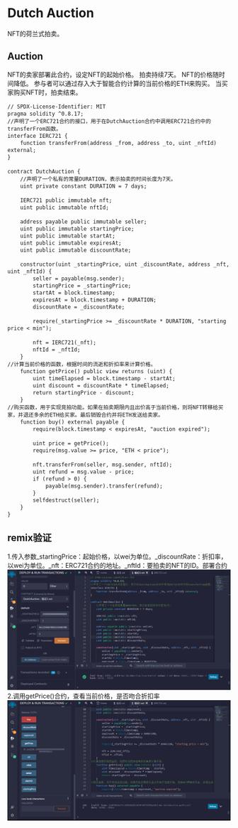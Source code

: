 # Dutch Auction
NFT的荷兰式拍卖。

## Auction
NFT的卖家部署此合约，设定NFT的起始价格。
拍卖持续7天。
NFT的价格随时间降低。
参与者可以通过存入大于智能合约计算的当前价格的ETH来购买。
当买家购买NFT时，拍卖结束。

```solidity
// SPDX-License-Identifier: MIT
pragma solidity ^0.8.17;
//声明了一个ERC721合约的接口，用于在DutchAuction合约中调用ERC721合约中的transferFrom函数。
interface IERC721 {
    function transferFrom(address _from, address _to, uint _nftId) external;
}

contract DutchAuction {
    //声明了一个私有的常量DURATION，表示拍卖的时间长度为7天。
    uint private constant DURATION = 7 days;

    IERC721 public immutable nft;
    uint public immutable nftId;

    address payable public immutable seller;
    uint public immutable startingPrice;
    uint public immutable startAt;
    uint public immutable expiresAt;
    uint public immutable discountRate;

    constructor(uint _startingPrice, uint _discountRate, address _nft, uint _nftId) {
        seller = payable(msg.sender);
        startingPrice = _startingPrice;
        startAt = block.timestamp;
        expiresAt = block.timestamp + DURATION;
        discountRate = _discountRate;

        require(_startingPrice >= _discountRate * DURATION, "starting price < min");

        nft = IERC721(_nft);
        nftId = _nftId;
    }
//计算当前价格的函数，根据时间的流逝和折扣率来计算价格。
    function getPrice() public view returns (uint) {
        uint timeElapsed = block.timestamp - startAt;
        uint discount = discountRate * timeElapsed;
        return startingPrice - discount;
    }
//购买函数，用于实现竞拍功能。如果在拍卖期限内且出价高于当前价格，则将NFT转移给买家，并退还多余的ETH给买家。最后销毁合约并将ETH发送给卖家。
    function buy() external payable {
        require(block.timestamp < expiresAt, "auction expired");

        uint price = getPrice();
        require(msg.value >= price, "ETH < price");

        nft.transferFrom(seller, msg.sender, nftId);
        uint refund = msg.value - price;
        if (refund > 0) {
            payable(msg.sender).transfer(refund);
        }
        selfdestruct(seller);
    }
}
```

## remix验证
1.传入参数_startingPrice：起始价格，以wei为单位。_discountRate：折扣率，以wei为单位。_nft：ERC721合约的地址。_nftId：要拍卖的NFT的ID。部署合约
![61-1.png](img/61-1.png)
2.调用getPrice()合约，查看当前价格，是否吻合折扣率
![61-2.png](img/61-2.png)
